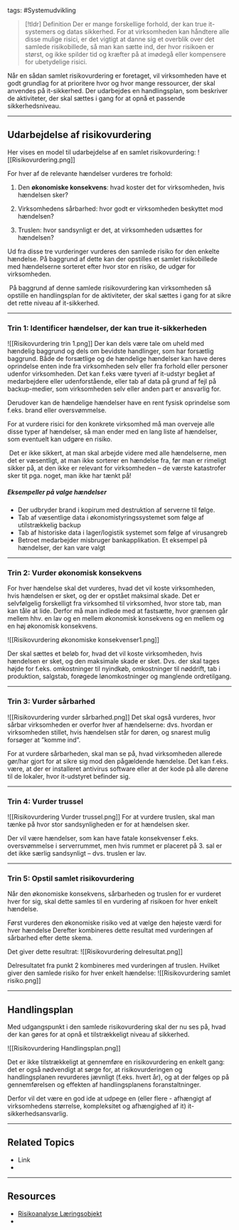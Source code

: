 tags: #Systemudvikling
> [!tldr] Definition
> Der er mange forskellige forhold, der kan true it-systemers og datas sikkerhed. For at virksomheden kan håndtere alle disse mulige risici, er det vigtigt at danne sig et overblik over det samlede risikobillede, så man kan sætte ind, der hvor risikoen er størst, og ikke spilder tid og kræfter på at imødegå eller kompensere for ubetydelige risici.

Når en sådan samlet risikovurdering er foretaget, vil virksomheden have et godt grundlag for at prioritere hvor og hvor mange ressourcer, der skal anvendes på it-sikkerhed. 
Der udarbejdes en handlingsplan, som beskriver de aktiviteter, der skal sættes i gang for at opnå et passende sikkerhedsniveau.

---

## Udarbejdelse af risikovurdering
Her vises en model til udarbejdelse af en samlet risikovurdering:
![[Risikovurdering.png]]

For hver af de relevante hændelser vurderes tre forhold:

1. Den **økonomiske konsekvens**: hvad koster det for virksomheden, hvis hændelsen sker?

2. Virksomhedens sårbarhed: hvor godt er virksomheden beskyttet mod hændelsen?

3. Truslen: hvor sandsynligt er det, at virksomheden udsættes for hændelsen?

Ud fra disse tre vurderinger vurderes den samlede risiko for den enkelte hændelse. 
På baggrund af dette kan der opstilles et samlet risikobillede med hændelserne sorteret efter hvor stor en risiko, de udgør for virksomheden.

 På baggrund af denne samlede risikovurdering kan virksomheden så opstille en handlingsplan for de aktiviteter, der skal sættes i gang for at sikre det rette niveau af it-sikkerhed.

---

### Trin 1: Identificer hændelser, der kan true it-sikkerheden
![[Risikovurdering trin 1.png]]
Der kan dels være tale om uheld med hændelig baggrund og dels om bevidste handlinger, som har forsætlig baggrund. 
Både de forsætlige og de hændelige hændelser kan have deres oprindelse enten inde fra virksomheden selv eller fra forhold eller personer udenfor virksomheden. 
Det kan f.eks være tyveri af it-udstyr begået af medarbejdere eller udenforstående, eller tab af data på grund af fejl på backup-medier, som virksomheden selv eller anden part er ansvarlig for.   

Derudover kan de hændelige hændelser have en rent fysisk oprindelse som f.eks. brand eller oversvømmelse.

For at vurdere risici for den konkrete virksomhed må man overveje alle disse typer af hændelser, så man ender med en lang liste af hændelser, som eventuelt kan udgøre en risiko.

 Det er ikke sikkert, at man skal arbejde videre med alle hændelserne, men det er væsentligt, at man ikke sorterer en hændelse fra, før man er rimeligt sikker på, at den ikke er relevant for virksomheden – de værste katastrofer sker tit pga. noget, man ikke har tænkt på!

##### Eksempeller på valge hændelser
- Der udbryder brand i kopirum med destruktion af serverne til følge.
- Tab af væsentlige data i økonomistyringssystemet som følge af utilstrækkelig backup
- Tab af historiske data i lager/logistik systemet som følge af virusangreb
- Betroet medarbejder misbruger bankapplikation. Et eksempel på hændelser, der kan vare valgt

---

### Trin 2: Vurder økonomisk konsekvens
For hver hændelse skal det vurderes, hvad det vil koste virksomheden, hvis hændelsen er sket, og der er opstået maksimal skade.
Det er selvfølgelig forskelligt fra virksomhed til virksomhed, hvor store tab, man kan tåle at lide. Derfor må man indlede med at fastsætte, hvor grænsen går mellem hhv. en lav og en mellem økonomisk konsekvens og en mellem og en høj økonomisk konsekvens.

![[Risikovurdering økonomiske konsekvenser1.png]]

Der skal sættes et beløb for, hvad det vil koste virksomheden, hvis hændelsen er sket, og den maksimale skade er sket. 
Dvs. der skal tages højde for f.eks. omkostninger til nyindkøb, omkostninger til nøddrift, tab i produktion, salgstab, forøgede lønomkostninger og manglende ordretilgang.

---

### Trin 3: Vurder sårbarhed
![[Risikovurdering vurder sårbarhed.png]]
Det skal også vurderes, hvor sårbar virksomheden er overfor hver af hændelserne: dvs. hvordan er virksomheden stillet, hvis hændelsen står for døren, og snarest mulig forsøger at ”komme ind”. 

For at vurdere sårbarheden, skal man se på, hvad virksomheden allerede gør/har gjort for at sikre sig mod den pågældende hændelse. 
Det kan f.eks. være, at der er installeret antivirus software eller at der kode på alle dørene til de lokaler, hvor it-udstyret befinder sig.

---

### Trin 4: Vurder trussel
![[Risikovurdering Vurder trussel.png]]
For at vurdere truslen, skal man tænke på hvor stor sandsynligheden er for at hændelsen sker. 

Der vil være hændelser, som kan have fatale konsekvenser f.eks. oversvømmelse i serverrummet, men hvis rummet er placeret på 3. sal er det ikke særlig sandsynligt – dvs. truslen er lav.

---

### Trin 5: Opstil samlet risikovurdering
Når den økonomiske konsekvens, sårbarheden og truslen for er vurderet hver for sig, skal dette samles til en vurdering af risikoen for hver enkelt hændelse.

Først vurderes den økonomiske risiko ved at vælge den højeste værdi for hver hændelse
Derefter kombineres dette resultat med vurderingen af sårbarhed efter dette skema.

Det giver dette resultrat:
![[Risikovurdering delresultat.png]]

Delresultatet fra punkt 2 kombineres med vurderingen af truslen.
Hvilket giver den samlede risiko for hver enkelt hændelse:
![[Risikovurdering samlet risiko.png]]

---

## Handlingsplan
Med udgangspunkt i den samlede risikovurdering skal der nu ses på, hvad der kan gøres for at opnå et tilstrækkeligt niveau af sikkerhed.

![[Risikovurdering Handlingsplan.png]]

Det er ikke tilstrækkeligt at gennemføre en risikovurdering en enkelt gang: det er også nødvendigt at sørge for, at risikovurderingen og handlingsplanen revurderes jævnligt (f.eks. hvert år), og at der følges op på gennemførelsen og effekten af handlingsplanens foranstaltninger.

Derfor vil det være en god ide at udpege en (eller flere - afhængigt af virksomhedens størrelse, kompleksitet og afhængighed af it) it-sikkerhedsansvarlig.

---

## Related Topics
- Link
- 

---

## Resources
- [Risikoanalyse Læringsobjekt](https://rise.articulate.com/share/3OFhzndjv3iHVsNDbNguD9Bs9zs4CN8q#/lessons/ErvldP_S0g8T5vbPdpVPuxUDyveWzU9J)
- 